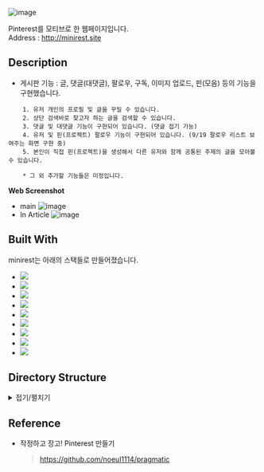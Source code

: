 ![image](https://user-images.githubusercontent.com/53895822/190969244-37e2186a-1d99-497a-bbfc-49c79eab7f7c.png)


Pinterest를 모티브로 한 웹페이지입니다.  
Address : http://minirest.site

## Description
* 게시판 기능 : 글, 댓글(대댓글), 팔로우, 구독, 이미지 업로드, 핀(모음) 등의 기능을 구현했습니다.  
```
    1. 유저 개인의 프로필 및 글을 꾸밀 수 있습니다.
    2. 상단 검색바로 찾고자 하는 글을 검색할 수 있습니다.
    3. 댓글 및 대댓글 기능이 구현되어 있습니다. (댓글 접기 가능)
    4. 유저 및 핀(프로젝트) 팔로우 기능이 구현되어 있습니다. (9/19 팔로우 리스트 보여주는 화면 구현 중)
    5. 본인이 직접 핀(프로젝트)을 생성해서 다른 유저와 함께 공통된 주제의 글을 모아볼 수 있습니다.
    
    * 그 외 추가할 기능들은 미정입니다.
```


**Web Screenshot**
* main
![image](https://user-images.githubusercontent.com/53895822/190965072-e51c11fb-75a8-431c-8d1c-52db7f59f50d.png)
* In Article
![image](https://user-images.githubusercontent.com/53895822/190965026-5000271b-e1f4-4e17-8d21-57ee4a6f22ec.png)


## Built With
minirest는 아래의 스택들로 만들어졌습니다.

* <img src="https://img.shields.io/badge/python-3776AB?style=for-the-badge&logo=python&logoColor=white">
* <img src="https://img.shields.io/badge/django-092E20?style=for-the-badge&logo=django&logoColor=white">
* <img src="https://img.shields.io/badge/javascript-F7DF1E?style=for-the-badge&logo=javascript&logoColor=black">
* <img src="https://img.shields.io/badge/html5-E34F26?style=for-the-badge&logo=html5&logoColor=white">
* <img src="https://img.shields.io/badge/bootstrap-7952B3?style=for-the-badge&logo=bootstrap&logoColor=white">
* <img src="https://img.shields.io/badge/postgresql-4169E1?style=for-the-badge&logo=postgresql&logoColor=white">
* <img src="https://img.shields.io/badge/docker-2496ED?style=for-the-badge&logo=docker&logoColor=white">
* <img src="https://img.shields.io/badge/amazonec2-FF9900?style=for-the-badge&logo=amazonec2&logoColor=white">
* <img src="https://img.shields.io/badge/nginx-009639?style=for-the-badge&logo=nginx&logoColor=white">
    
## Directory Structure

<details>
<summary>접기/펼치기</summary>

``` bash
├── README.md
├── accountapp
│   ├── admin.py
│   ├── apps.py
│   ├── decorators.py
│   ├── forms.py
│   ├── migrations
│   ├── models.py
│   ├── templates
│   │   └── accountapp
│   │       ├── create.html
│   │       ├── delete.html
│   │       ├── detail.html
│   │       ├── login.html
│   │       └── update.html
│   ├── urls.py
│   └── views.py
├── articleapp
│   ├── admin.py
│   ├── apps.py
│   ├── decorators.py
│   ├── forms.py
│   ├── migrations
│   ├── models.py
│   ├── templates
│   │   └── articleapp
│   │       ├── create.html
│   │       ├── delete.html
│   │       ├── detail.html
│   │       ├── list.html
│   │       ├── taggit
│   │       │   ├── cloud.html
│   │       │   └── list.html
│   │       └── update.html
│   ├── urls.py
│   └── views.py
├── commentapp
│   ├── admin.py
│   ├── apps.py
│   ├── decorators.py
│   ├── forms.py
│   ├── migrations
│   ├── models.py
│   ├── templates
│   │   └── commentapp
│   │       ├── create.html
│   │       ├── delete.html
│   │       ├── detail.html
│   │       └── update.html
│   ├── urls.py
│   └── views.py
├── config
│   ├── Dockerfile
│   ├── docker-compose.yml
│   └── nginx
│       ├── default.conf
│       └── nginx.conf
├── manage.py
├── media
│   ├── article
│   ├── profile
│   └── project
├── minirest
│   ├── asgi.py
│   ├── settings
│   │   ├── base.py
│   │   ├── local.py
│   │   └── prod.py
│   ├── urls.py
│   └── wsgi.py
├── profileapp
│   ├── admin.py
│   ├── apps.py
│   ├── decorators.py
│   ├── forms.py
│   ├── migrations
│   ├── models.py
│   ├── templates
│   │   └── profileapp
│   │       ├── create.html
│   │       └── update.html
│   ├── urls.py
│   └── views.py
├── projectapp
│   ├── admin.py
│   ├── apps.py
│   ├── forms.py
│   ├── migrations
│   ├── models.py
│   ├── templates
│   │   └── projectapp
│   │       ├── create.html
│   │       ├── detail.html
│   │       └── list.html
│   ├── urls.py
│   └── views.py
├── requirements.txt
├── searchapp
│   ├── admin.py
│   ├── apps.py
│   ├── forms.py
│   ├── migrations
│   ├── models.py
│   ├── templates
│   │   └── searchapp
│   │       └── search.html
│   ├── urls.py
│   └── views.py
├── static
│   ├── base.css
│   ├── fonts
│   │   ├── NanumSquareB.otf
│   │   ├── NanumSquareEB.otf
│   │   ├── NanumSquareL.otf
│   │   └── NanumSquareR.otf
│   └── js
│       ├── comment.js
│       └── magicgrid.js
├── subscribeapp
│   ├── admin.py
│   ├── apps.py
│   ├── migrations
│   ├── models.py
│   ├── templates
│   │   └── subscribeapp
│   │       └── list.html
│   ├── urls.py
│   └── views.py
└── templates
    ├── base.html
    ├── footer.html
    ├── head.html
    ├── header.html
    └── snippets
        ├── card.html
        ├── card_project.html
        ├── card_subs.html
        ├── list_fragment.html
        └── pagination.html
```
</details>

## Reference
- 작정하고 장고! Pinterest 만들기
  > https://github.com/noeul1114/pragmatic

